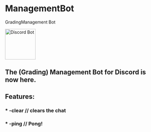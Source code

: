 # ManagementBot
GradingManagement Bot

<!-- <img src="http://sickinger-solutions.at/img/profile.png" alt="Sicki" width="100" height="100">-->
<img src="https://fiverr-res.cloudinary.com/images/t_main1,q_auto,f_auto/gigs/104246081/original/9729594118c49d3ab35174978cda69de3072f3bb/make-a-custom-discord-bot-for-you.png" height="100" alt="Discord Bot">
 
 <h2> The (Grading) Management Bot for Discord is now here.</h2>
 
 <h2> Features: </h2>
 <h3> * -clear <nr> // clears the chat</h3>
  <h3> * -ping // Pong! </h3>
